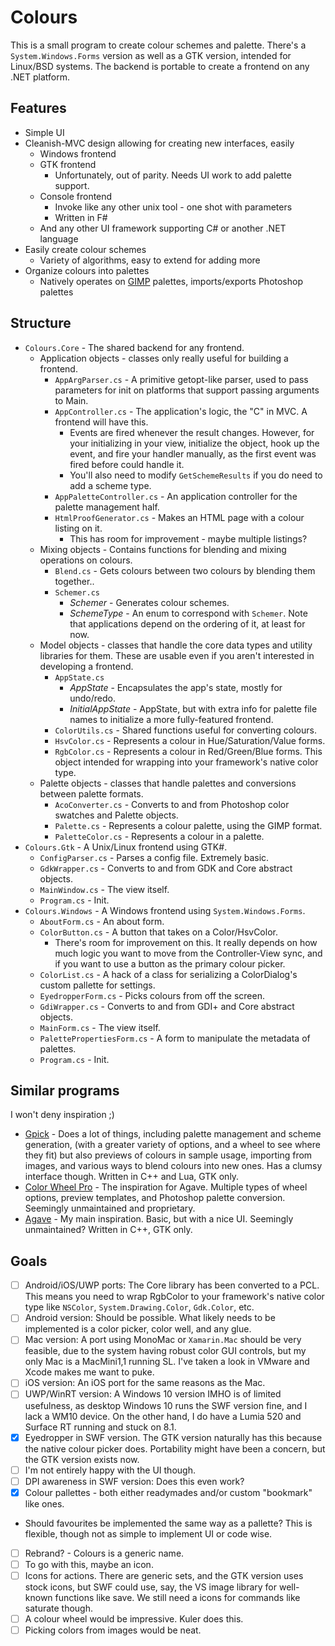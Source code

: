 # Colours

This is a small program to create colour schemes and palette. There's a `System.Windows.Forms` version as well as a GTK version, intended for Linux/BSD systems. The backend is portable to create a frontend on any .NET platform.

## Features

* Simple UI
* Cleanish-MVC design allowing for creating new interfaces, easily
    * Windows frontend
    * GTK frontend
        * Unfortunately, out of parity. Needs UI work to add palette support.
    * Console frontend
        * Invoke like any other unix tool - one shot with parameters
        * Written in F#
    * And any other UI framework supporting C# or another .NET language
* Easily create colour schemes
    * Variety of algorithms, easy to extend for adding more
* Organize colours into palettes
    * Natively operates on [GIMP](http://gimp.org) palettes, imports/exports Photoshop palettes

## Structure

* `Colours.Core` - The shared backend for any frontend.
    * Application objects - classes only really useful for building a frontend.
    	* `AppArgParser.cs` - A primitive getopt-like parser, used to pass parameters for init on platforms that support passing arguments to Main.
    	* `AppController.cs`  - The application's logic, the "C" in MVC. A frontend will have this.
    		* Events are fired whenever the result changes. However, for your initializing in your view, initialize the object, hook up the event, and fire your handler manually, as the first event was fired before could handle it.
            * You'll also need to modify `GetSchemeResults` if you do need to add a scheme type.
        * `AppPaletteController.cs` - An application controller for the palette management half.
    	* `HtmlProofGenerator.cs` - Makes an HTML page with a colour listing on it.
    		* This has room for improvement - maybe multiple listings? 
    * Mixing objects - Contains functions for blending and mixing operations on colours.
        * `Blend.cs` - Gets colours between two colours by blending them together..
	    * `Schemer.cs`
		    * *Schemer* - Generates colour schemes.
		    * *SchemeType* - An enum to correspond with `Schemer`. Note that applications depend on the ordering of it, at least for now.
    * Model objects - classes that handle the core data types and utility libraries for them. These are usable even if you aren't interested in developing a frontend.
        * `AppState.cs`
		    * *AppState* - Encapsulates the app's state, mostly for undo/redo.
            * *InitialAppState* - AppState, but with extra info for palette file names to initialize a more fully-featured frontend.
	    * `ColorUtils.cs` - Shared functions useful for converting colours.
	    * `HsvColor.cs` - Represents a colour in Hue/Saturation/Value forms.
        * `RgbColor.cs` - Represents a colour in Red/Green/Blue forms. This object intended for wrapping into your framework's native color type.
    * Palette objects - classes that handle palettes and conversions between palette formats.
        * `AcoConverter.cs` - Converts to and from Photoshop color swatches and Palette objects.
        * `Palette.cs` - Represents a colour palette, using the GIMP format.
        * `PaletteColor.cs` - Represents a colour in a palette.
* `Colours.Gtk` - A Unix/Linux frontend using GTK#.
	* `ConfigParser.cs` - Parses a config file. Extremely basic.
	* `GdkWrapper.cs` - Converts to and from GDK and Core abstract objects.
	* `MainWindow.cs` - The view itself.
	* `Program.cs` - Init.
* `Colours.Windows` - A Windows frontend using `System.Windows.Forms`.
    * `AboutForm.cs` - An about form.
	* `ColorButton.cs` - A button that takes on a Color/HsvColor.
		* There's room for improvement on this. It really depends on how much logic you want to move from the Controller-View sync, and if you want to use a button as the primary colour picker.
	* `ColorList.cs` - A hack of a class for serializing a ColorDialog's custom pallette for settings.
    * `EyedropperForm.cs` - Picks colours from off the screen.
    * `GdiWrapper.cs` - Converts to and from GDI+ and Core abstract objects.
	* `MainForm.cs` - The view itself.
    * `PalettePropertiesForm.cs` - A form to manipulate the metadata of palettes.
	* `Program.cs` - Init.

## Similar programs

I won't deny inspiration ;)

* [Gpick](https://github.com/thezbyg/gpick) - Does a lot of things, including palette management and scheme generation, (with a greater variety of options, and a wheel to see where they fit) but also previews of colours in sample usage, importing from images, and various ways to blend colours into new ones. Has a clumsy interface though. Written in C++ and Lua, GTK only.
* [Color Wheel Pro](http://www.color-wheel-pro.com/) - The inspiration for Agave. Multiple types of wheel options, preview templates, and Photoshop palette conversion. Seemingly unmaintained and proprietary.
* [Agave](http://home.gna.org/colorscheme/) - My main inspiration. Basic, but with a nice UI. Seemingly unmaintained? Written in C++, GTK only.

## Goals

* [ ] Android/iOS/UWP ports: The Core library has been converted to a PCL. This means you need to wrap RgbColor to your framework's native color type like `NSColor`, `System.Drawing.Color`, `Gdk.Color`, etc.
 * [ ] Android version: Should be possible. What likely needs to be implemented is a color picker, color well, and any glue.
 * [ ] Mac version: A port using MonoMac or `Xamarin.Mac` should be very feasible, due to the system having robust color GUI controls, but my only Mac is a MacMini1,1 running SL. I've taken a look in VMware and Xcode makes me want to puke.
 * [ ] iOS version: An iOS port for the same reasons as the Mac.
 * [ ] UWP/WinRT version: A Windows 10 version IMHO is of limited usefulness, as desktop Windows 10 runs the SWF version fine, and I lack a WM10 device. On the other hand, I do have a Lumia 520 and Surface RT running and stuck on 8.1.
* [X] Eyedropper in SWF version. The GTK version naturally has this because the native colour picker does. Portability might have been a concern, but the GTK version exists now.
 * [ ] I'm not entirely happy with the UI though.
* [ ] DPI awareness in SWF version: Does this even work?
* [X] Colour pallettes - both either readymades and/or custom "bookmark" like ones.
 * Should favourites be implemented the same way as a pallette? This is flexible, though not as simple to implement UI or code wise.
* [ ] Rebrand? - Colours is a generic name.
 * [ ] To go with this, maybe an icon.
* [ ] Icons for actions. There are generic sets, and the GTK version uses stock icons, but SWF could use, say, the VS image library for well-known functions like save. We still need a icons for commands like saturate though.
* [ ] A colour wheel would be impressive. Kuler does this.
* [ ] Picking colors from images would be neat.
